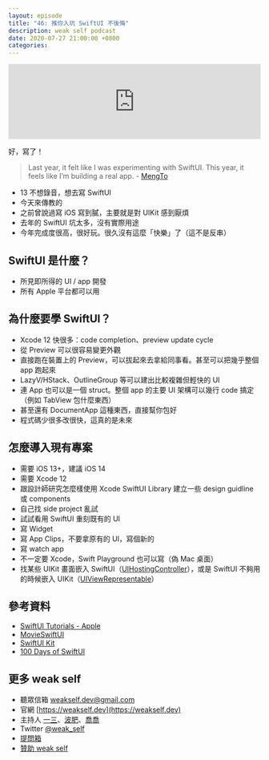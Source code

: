 ```yaml
---
layout: episode
title: "46: 推你入坑 SwiftUI 不後悔"
description: weak self podcast
date: 2020-07-27 21:00:00 +0800
categories: 
---
```

<iframe src="https://www.listennotes.com/embedded/e/d1b575161e964db7986fe1e1a6018952/" width="100%" style="width: 1px; min-width: 100%;" frameborder="0" scrolling="no"></iframe>

好，寫了！

> Last year, it felt like I was experimenting with SwiftUI. This year, it feels like I’m building a real app. - [MengTo](https://twitter.com/MengTo/status/1282000823346765825)

- 13 不想錄音，想去寫 SwiftUI
- 今天來傳教的
- 之前曾說過寫 iOS 寫到膩，主要就是對 UIKit 感到厭煩
- 去年的 SwiftUI 坑太多，沒有實際用途
- 今年完成度很高，很好玩。很久沒有這麼「快樂」了（這不是反串）

## SwiftUI 是什麼？

- 所見即所得的 UI / app 開發
- 所有 Apple 平台都可以用

## 為什麼要學 SwiftUI？

- Xcode 12 快很多：code completion、preview update cycle
- 從 Preview 可以很容易變更外觀
- 直接跑在裝置上的 Preview，可以拔起來去拿給同事看。甚至可以把幾乎整個 app 跑起來
- LazyV/HStack、OutlineGroup 等可以建出比較複雜但輕快的 UI
- 連 App 也可以是一個 struct。整個 app 的主要 UI 架構可以幾行 code 搞定（例如 TabView 包什麼東西）
- 甚至還有 DocumentApp 這種東西，直接幫你包好
- 程式碼少很多改很快，這真的是未來

## 怎麼導入現有專案

- 需要 iOS 13+，建議 iOS 14
- 需要 Xcode 12
- 跟設計師研究怎麼樣使用 Xcode SwiftUI Library 建立一些 design guidline 或 components
- 自己找 side project 亂試
- 試試看用 SwiftUI 重刻既有的 UI
- 寫 Widget
- 寫 App Clips，不要拿原有的 UI，寫個新的
- 寫 watch app
- 不一定要 Xcode，Swift Playground 也可以寫（偽 Mac 桌面）
- 找某些 UIKit 畫面嵌入 SwiftUI（[UIHostingController](https://developer.apple.com/documentation/swiftui/uihostingcontroller)），或是 SwiftUI 不夠用的時候嵌入 UIKit（[UIViewRepresentable](https://developer.apple.com/documentation/swiftui/uiviewrepresentable)）

## 參考資料

- [SwiftUI Tutorials - Apple](https://developer.apple.com/tutorials/swiftui/)
- [MovieSwiftUI](https://github.com/Dimillian/MovieSwiftUI)
- [SwiftUI Kit](https://github.com/jordansinger/SwiftUI-Kit)
- [100 Days of SwiftUI](https://www.hackingwithswift.com/100/swiftui)

## 更多 weak self

* 聽眾信箱 [weakself.dev@gmail.com](mailto:weakself.dev@gmail.com)
* 官網 [https://weakself.dev](https://weakself.dev)
* 主持人 [一三](https://twitter.com/ethanhuang13)、[波肥](https://twitter.com/PofatTseng)、[喬喬](https://twitter.com/joe_trash_talk)
* Twitter [@weak_self](https://twitter.com/weak_self)
* [提問箱](https://peing.net/zh-TW/weak_self)
* [贊助 weak self](https://weakself.dev/#贊助)